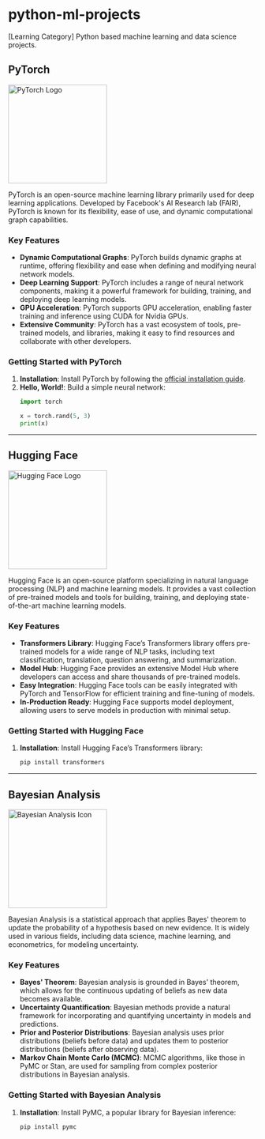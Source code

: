 # python-ml-projects
[Learning Category] Python based machine learning and data science projects.

## PyTorch

<img src="https://pytorch.org/assets/images/pytorch-logo.png" alt="PyTorch Logo" width="200" />

PyTorch is an open-source machine learning library primarily used for deep learning applications. Developed by Facebook's AI Research lab (FAIR), PyTorch is known for its flexibility, ease of use, and dynamic computational graph capabilities.

### Key Features

- **Dynamic Computational Graphs**: PyTorch builds dynamic graphs at runtime, offering flexibility and ease when defining and modifying neural network models.
- **Deep Learning Support**: PyTorch includes a range of neural network components, making it a powerful framework for building, training, and deploying deep learning models.
- **GPU Acceleration**: PyTorch supports GPU acceleration, enabling faster training and inference using CUDA for Nvidia GPUs.
- **Extensive Community**: PyTorch has a vast ecosystem of tools, pre-trained models, and libraries, making it easy to find resources and collaborate with other developers.

### Getting Started with PyTorch

1. **Installation**: Install PyTorch by following the [official installation guide](https://pytorch.org/get-started/locally/).
2. **Hello, World!**: Build a simple neural network:
   ```python
   import torch

   x = torch.rand(5, 3)
   print(x)


---


## Hugging Face

<img src="https://huggingface.co/front/assets/huggingface_logo-noborder.svg" alt="Hugging Face Logo" width="200" />

Hugging Face is an open-source platform specializing in natural language processing (NLP) and machine learning models. It provides a vast collection of pre-trained models and tools for building, training, and deploying state-of-the-art machine learning models.

### Key Features

- **Transformers Library**: Hugging Face’s Transformers library offers pre-trained models for a wide range of NLP tasks, including text classification, translation, question answering, and summarization.
- **Model Hub**: Hugging Face provides an extensive Model Hub where developers can access and share thousands of pre-trained models.
- **Easy Integration**: Hugging Face tools can be easily integrated with PyTorch and TensorFlow for efficient training and fine-tuning of models.
- **In-Production Ready**: Hugging Face supports model deployment, allowing users to serve models in production with minimal setup.

### Getting Started with Hugging Face

1. **Installation**: Install Hugging Face’s Transformers library:
   ```bash
   pip install transformers


---

## Bayesian Analysis

<img src="https://upload.wikimedia.org/wikipedia/commons/e/ed/Bayes_icon.svg" alt="Bayesian Analysis Icon" width="200" />

Bayesian Analysis is a statistical approach that applies Bayes' theorem to update the probability of a hypothesis based on new evidence. It is widely used in various fields, including data science, machine learning, and econometrics, for modeling uncertainty.

### Key Features

- **Bayes' Theorem**: Bayesian analysis is grounded in Bayes' theorem, which allows for the continuous updating of beliefs as new data becomes available.
- **Uncertainty Quantification**: Bayesian methods provide a natural framework for incorporating and quantifying uncertainty in models and predictions.
- **Prior and Posterior Distributions**: Bayesian analysis uses prior distributions (beliefs before data) and updates them to posterior distributions (beliefs after observing data).
- **Markov Chain Monte Carlo (MCMC)**: MCMC algorithms, like those in PyMC or Stan, are used for sampling from complex posterior distributions in Bayesian analysis.

### Getting Started with Bayesian Analysis

1. **Installation**: Install PyMC, a popular library for Bayesian inference:
   ```bash
   pip install pymc


